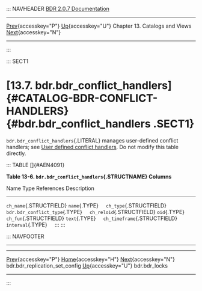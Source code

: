 ::: NAVHEADER
  [BDR 2.0.7 Documentation](index.md)
  ------------------------------------------------------------------------------------------------- ------------------------------------------ -------------------------------- ---------------------------------------------------------------
  [Prev](catalog-bdr-replication-set-config.md "bdr.bdr_replication_set_config"){accesskey="P"}   [Up](catalogs-views.md){accesskey="U"}    Chapter 13. Catalogs and Views    [Next](catalog-bdr-locks.md "bdr.bdr_locks"){accesskey="N"}

------------------------------------------------------------------------
:::

::: SECT1
# [13.7. bdr.bdr_conflict_handlers]{#CATALOG-BDR-CONFLICT-HANDLERS} {#bdr.bdr_conflict_handlers .SECT1}

`bdr.bdr_conflict_handlers`{.LITERAL} manages user-defined conflict
handlers; see [User defined conflict
handlers](conflicts-user-defined-handlers.md). Do not modify this
table directly.

::: TABLE
[]{#AEN4091}

**Table 13-6. `bdr.bdr_conflict_handlers`{.STRUCTNAME} Columns**

  Name                           Type                             References   Description
  ------------------------------ -------------------------------- ------------ -------------
  `ch_name`{.STRUCTFIELD}        `name`{.TYPE}                                  
  `ch_type`{.STRUCTFIELD}        `bdr.bdr_conflict_type`{.TYPE}                 
  `ch_reloid`{.STRUCTFIELD}      `oid`{.TYPE}                                   
  `ch_fun`{.STRUCTFIELD}         `text`{.TYPE}                                  
  `ch_timeframe`{.STRUCTFIELD}   `interval`{.TYPE}                              
:::
:::

::: NAVFOOTER

------------------------------------------------------------------------

  ---------------------------------------------------------------- ------------------------------------------ -----------------------------------------------
  [Prev](catalog-bdr-replication-set-config.md){accesskey="P"}       [Home](index.md){accesskey="H"}        [Next](catalog-bdr-locks.md){accesskey="N"}
  bdr.bdr_replication_set_config                                    [Up](catalogs-views.md){accesskey="U"}                                    bdr.bdr_locks
  ---------------------------------------------------------------- ------------------------------------------ -----------------------------------------------
:::
